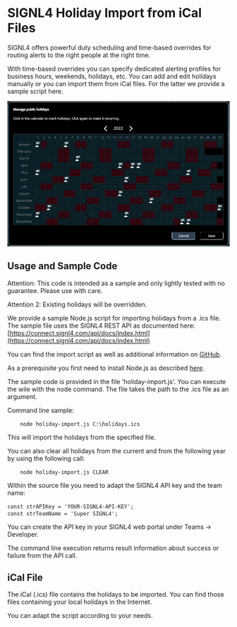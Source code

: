 
# SIGNL4 Holiday Import from iCal Files

SIGNL4 offers powerful duty scheduling and time-based overrides for routing alerts to the right people at the right time.

With time-based overrides you can specify dedicated alerting profiles for business hours, weekends, holidays, etc. You can add and edit holidays manually or you can import them from iCal files. For the latter we provide a sample script here.

![signl4-holidays](signl4-holidays.png)

## Usage and Sample Code

Attention: This code is intended as a sample and only lightly tested with no guarantee. Please use with care.

Attention 2: Existing holidays will be overridden.

We provide a sample Node.js script for importing holidays from a .ics file. The sample file uses the SIGNL4 REST API as documented here:
[https://connect.signl4.com/api/docs/index.html](https://connect.signl4.com/api/docs/index.html)

You can find the import script as well as additional information on [GitHub](https://github.com/signl4/signl4-holiday-import).

As a prerequisite you first need to install Node.js as described [here](https://nodejs.org/en/download/).

The sample code is provided in the file 'holiday-import.js'. You can execute the wile with the node command. The file takes the path to the .ics file as an argument.

Command line sample:

```
    node holiday-import.js C:\holidays.ics
```

This will import the holidays from the specified file.

You can also clear all holidays from the current and from the following year by using the following call:

```
    node holiday-import.js CLEAR
```

Within the source file you need to adapt the SIGNL4 API key and the team name:

```
const strAPIKey = 'YOUR-SIGNL4-API-KEY';
const strTeamName = 'Super SIGNL4';
```

You can create the API key in your SIGNL4 web portal under Teams -> Developer.

The command line execution returns result information about success or failure from the API call.

## iCal File

The iCal (.ics) file contains the holidays to be imported. You can find those files containing your local holidays in the Internet.

You can adapt the script according to your needs.
